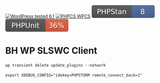 [![WordPress tested 6.1](https://img.shields.io/badge/WordPress-v6.1%20tested-0073aa.svg)](https://wordpress.org/plugins/bh-wp-slswc-client) [![PHPCS WPCS](https://img.shields.io/badge/PHPCS-WordPress%20Coding%20Standards-8892BF.svg)](https://github.com/WordPress-Coding-Standards/WordPress-Coding-Standards)  [![PHPStan ](.github/phpstan.svg)](https://github.com/szepeviktor/phpstan-wordpress) [![PHPUnit ](.github/coverage.svg)](https://brianhenryie.github.io/bh-wp-slswc-client/)

# BH WP SLSWC Client


`wp transient delete update_plugins --network`


`export XDEBUG_CONFIG="idekey=PHPSTORM remote_connect_back=1"`


